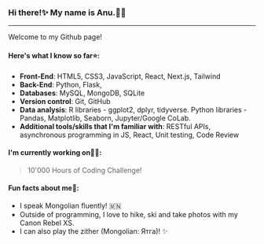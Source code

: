 ### Hi there!✨ My name is Anu.👩‍💻 

---

Welcome to my Github page!

#### Here's what I know so far⭐:
* **Front-End**: HTML5, CSS3, JavaScript, React, Next.js, Tailwind 
* **Back-End**: Python, Flask,
* **Databases**: MySQL, MongoDB, SQLite
* **Version control**: Git, GitHub
* **Data analysis**: R libraries - ggplot2, dplyr, tidyverse. Python libraries - Pandas, Matplotlib, Seaborn, Jupyter/Google CoLab.
* **Additional tools/skills that I'm familiar with**: RESTful APIs, asynchronous programming in JS, React, Unit testing, Code Review


#### I'm currently working on👩‍🎓: 

> 10'000 Hours of Coding Challenge!

#### Fun facts about me👀:
* I speak Mongolian fluently! 🇲🇳
* Outside of programming, I love to hike, ski and take photos with my Canon Rebel XS. 
* I can also play the zither (Mongolian: Ятга)! ✨
